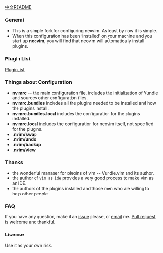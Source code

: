 [中文README](README.md)

### General
+ This is a simple fork for configuring neovim. As least by now it is simple.
+ When this configuration has been ‘installed’ on your machine and
  you start up **neovim**, you will find that
  neovim will automatically install plugins.

### Plugin List
[PluginList](PluginList.md)

### Things about Configuration
+ **nvimrc** -- the main configuration file.
  includes the initialization of Vundle and sources other configuration files.
+ **nvimrc.bundles**
  includes all the plugins needed to be installed and how the plugins install.
+ **nvimrc.bundles.local**
  includes the configuration for the plugins installed.
+ **nvimrc.local**
  includes the configuration for neovim itself, not specified for the plugins.
+ **.nvim/swap**
+ **.nvim/undo**
+ **.nvim/backup**
+ **.nvim/view**

### Thanks
+ the wonderful manager for plugins of vim -- Vundle.vim and its author.
+ the author of `vim as ide` provides a very good process to make vim as an IDE.
+ the authors of the plugins installed and those men who are willing to help other people.

### FAQ
If you have any question, make it an [issue](https://github.com/gisphm/myneovimrc/issues/new) please, or [email](mailto:phmfk@hotmail.com) me.
[Pull request](https://github.com/gisphm/myneovimrc/compare/) is welcome and thankful.

### License
Use it as your own risk.
